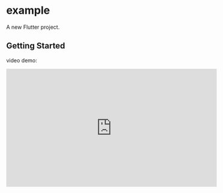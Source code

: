 # example

A new Flutter project.

## Getting Started

video demo:
<iframe width="560" height="315" src="https://www.youtube.com/watch?v=Ptb_mGsM6y4&t=329s" frameborder="0" allowfullscreen></iframe>

